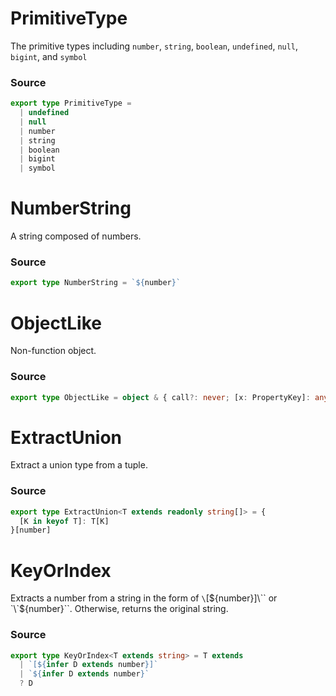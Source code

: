 # PrimitiveType
      
The primitive types including `number`, `string`, `boolean`, `undefined`, `null`, `bigint`, and `symbol`

### Source

```typescript
export type PrimitiveType =
  | undefined
  | null
  | number
  | string
  | boolean
  | bigint
  | symbol


```
# NumberString
      
A string composed of numbers.

### Source

```typescript
export type NumberString = `${number}`


```
# ObjectLike
      
Non-function object.

### Source

```typescript
export type ObjectLike = object & { call?: never; [x: PropertyKey]: any }

```
# ExtractUnion
      
Extract a union type from a tuple.

### Source

```typescript
export type ExtractUnion<T extends readonly string[]> = {
  [K in keyof T]: T[K]
}[number]


```
# KeyOrIndex
      
Extracts a number from a string in the form of `\`[${number}]\`` or `\`${number}\``. Otherwise, returns the original string.

### Source

```typescript
export type KeyOrIndex<T extends string> = T extends
  | `[${infer D extends number}]`
  | `${infer D extends number}`
  ? D

```